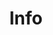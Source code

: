 ---
layout: info_list
title: Info
permalink: info
show_collection: info
description: Info penting seputar berkas pendaftaran beasiswa atau kampus.
---